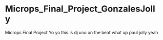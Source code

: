 Microps_Final_Project_GonzalesJolly
===================================

Microps Final Project
Yo yo this is dj uno on the beat what up paul jolly yeah
